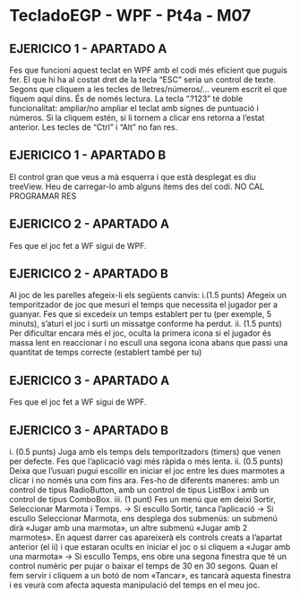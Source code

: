 ﻿# TecladoEGP - WPF - Pt4a - M07

EJERICICO 1 - APARTADO A
------------------------
Fes que funcioni aquest teclat en WPF amb el codi més eficient que puguis fer.
El que hi ha al costat dret de la tecla “ESC” seria un control de texte. Segons que cliquem a les tecles de
lletres/números/… veurem escrit el que fiquem aquí dins. És de només lectura.
La tecla “.?123” té doble funcionalitat: ampliar/no ampliar el teclat amb signes de puntuació i números. Si la
cliquem estén, si li tornem a clicar ens retorna a l’estat anterior.
Les tecles de “Ctrl” i “Alt” no fan res.

EJERICICO 1 - APARTADO B
------------------------
El control gran que veus a mà esquerra i que està desplegat es diu treeView.
Heu de carregar-lo amb alguns ítems des del codi.
NO CAL PROGRAMAR RES

EJERICICO 2 - APARTADO A
------------------------
Fes que el joc fet a WF sigui de WPF.

EJERICICO 2 - APARTADO B
------------------------
Al joc de les parelles afegeix-li els següents canvis:
i.(1.5 punts) Afegeix un temporitzador de joc que mesuri el temps que necessita el jugador per a guanyar.
Fes que si excedeix un temps establert per tu (per exemple, 5 minuts), s’aturi el joc i surti un missatge
conforme ha perdut.
ii. (1.5 punts) Per dificultar encara més el joc, oculta la primera icona si el jugador és massa lent en
reaccionar i no escull una segona icona abans que passi una quantitat de temps correcte (establert també
per tu)

EJERICICO 3 - APARTADO A
------------------------
Fes que el joc fet a WF sigui de WPF.

EJERICICO 3 - APARTADO B
------------------------
i. (0.5 punts) Juga amb els temps dels temporitzadors (timers) que venen per defecte. Fes que l’aplicació
vagi més ràpida o més lenta.
ii. (0.5 punts) Deixa que l’usuari pugui escollir en iniciar el joc entre les dues marmotes a clicar i no només
una com fins ara. Fes-ho de diferents maneres: amb un control de tipus RadioButton, amb un control de
tipus ListBox i amb un control de tipus ComboBox.
iii. (1 punt) Fes un menú que em deixi Sortir, Seleccionar Marmota i Temps.
→ Si escullo Sortir, tanca l’aplicació
→ Si escullo Seleccionar Marmota, ens desplega dos submenús: un submenú dirà «Jugar amb una
marmota», un altre submenú «Jugar amb 2 marmotes». En aquest darrer cas apareixerà els controls
creats a l’apartat anterior (el ii) i que estaran ocults en iniciar el joc o si cliquem a «Jugar amb una
marmota»
→ Si escullo Temps, ens obre una segona finestra que té un control numèric per pujar o baixar el temps de
30 en 30 segons. Quan el fem servir i cliquem a un botó de nom «Tancar», es tancarà aquesta finestra i es
veurà com afecta aquesta manipulació del temps en el meu joc.